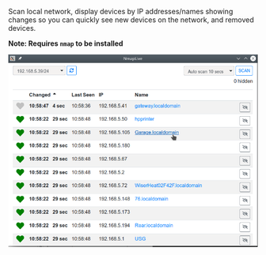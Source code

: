 Scan local network, display devices by IP addresses/names showing changes so you can quickly see new devices on the network, and removed devices.

**Note: Requires `nmap` to be installed**

![Screenshot](Screenshot_20210407_105853.png)